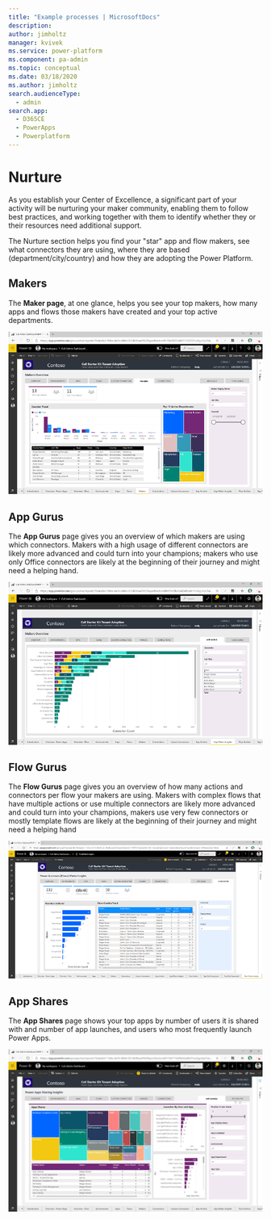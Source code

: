 ```yaml
---
title: "Example processes | MicrosoftDocs"
description: 
author: jimholtz
manager: kvivek
ms.service: power-platform
ms.component: pa-admin
ms.topic: conceptual
ms.date: 03/18/2020
ms.author: jimholtz
search.audienceType: 
  - admin
search.app: 
  - D365CE
  - PowerApps
  - Powerplatform
---
```

# Nurture

As you establish your Center of Excellence, a significant part of your activity will be nurturing your maker community, enabling them to follow best practices, and working together with them to identify whether they or their resources need additional support.

The Nurture section helps you find your "star" app and flow makers, see what connectors they are using, where they are based (department/city/country) and how they are adopting the Power Platform.

## Makers

The **Maker page**, at one glance, helps you see your top makers, how many apps and flows those makers have created and your top active departments.

![Makers](media/pb7.png)

## App Gurus

The **App Gurus** page gives you an overview of which makers are using which connectors. Makers with a high usage of different connectors are likely more
advanced and could turn into your champions; makers who use only Office
connectors are likely at the beginning of their journey and might need a helping
hand.

![App Gurus](media/pb11.png)

## Flow Gurus

The **Flow Gurus** page gives you an overview of how many actions and connectors
per flow your makers are using. Makers with complex flows that have multiple
actions or use multiple connectors are likely more advanced and could turn into
your champions, makers use very few connectors or mostly template flows are
likely at the beginning of their journey and might need a helping hand

![Flow Gurus](media/pb20.png)

## App Shares

The **App Shares** page shows your top apps by number of users it is shared
with and number of app launches, and users who most frequently launch Power
Apps.

![App Shares](media/pb19.png)
